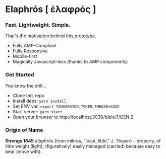 # Elaphrós [ ἐλαφρός ]

### Fast. Lightweight. Simple.
That's the motivation behind this prototype.

- Fully AMP-Compliant
- Fully Responsive
- Mobile-first
- Magically Javascript-less (thanks to AMP components)

### Get Started
You know the drill...
- Clone this repo
- Install deps: `yarn install`
- Set ENV var: `export YOUVERSION_TOKEN_PHRASE=XXXX`
- Start server: `yarn start`
- Open your browser to http://localhost:3030/bible/1/GEN.2


### Origin of Name
**Strongs 1645** *elaphrós* (from mikros, "least, little," J. Thayer) – properly, of little weight (light); (figuratively) easily managed (carried) because easy to bear (move with).
